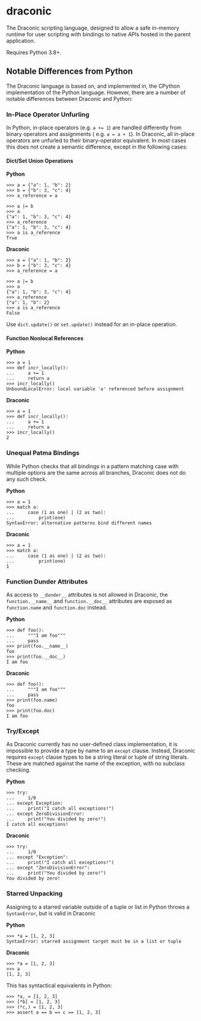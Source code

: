 # draconic

The Draconic scripting language, designed to allow a safe in-memory runtime for user scripting with bindings to
native APIs hosted in the parent application.

Requires Python 3.8+.

## Notable Differences from Python

The Draconic language is based on, and implemented in, the CPython implementation of the Python language. However, there
are a number of notable differences between Draconic and Python:

### In-Place Operator Unfurling

In Python, in-place operators (e.g. `a += 1`) are handled differently from binary operators and assignments (
e.g. `a = a + 1`). In Draconic, all in-place operators are unfurled to their binary-operator equivalent. In most cases
this does not create a semantic difference, except in the following cases:

#### Dict/Set Union Operations

**Python**

```pycon
>>> a = {"a": 1, "b": 2}
>>> b = {"b": 3, "c": 4}
>>> a_reference = a

>>> a |= b
>>> a
{"a": 1, "b": 3, "c": 4}
>>> a_reference
{"a": 1, "b": 3, "c": 4}
>>> a is a_reference
True
```

**Draconic**

```pycon
>>> a = {"a": 1, "b": 2}
>>> b = {"b": 3, "c": 4}
>>> a_reference = a

>>> a |= b
>>> a
{"a": 1, "b": 3, "c": 4}
>>> a_reference
{"a": 1, "b": 2}
>>> a is a_reference
False
```

Use `dict.update()` or `set.update()` instead for an in-place operation.

#### Function Nonlocal References

**Python**

```pycon
>>> a = 1
>>> def incr_locally():
...     a += 1
...     return a
>>> incr_locally()
UnboundLocalError: local variable 'a' referenced before assignment
```

**Draconic**

```pycon
>>> a = 1
>>> def incr_locally():
...     a += 1
...     return a
>>> incr_locally()
2
```

### Unequal Patma Bindings

While Python checks that all bindings in a pattern matching case with multiple options are the same across all branches,
Draconic does not do any such check.

**Python**

```pycon
>>> a = 1
>>> match a:
...     case (1 as one) | (2 as two):
...         print(one)
SyntaxError: alternative patterns bind different names
```

**Draconic**

```pycon
>>> a = 1
>>> match a:
...     case (1 as one) | (2 as two):
...         print(one)
1
```

### Function Dunder Attributes

As access to `__dunder__` attributes is not allowed in Draconic, the `function.__name__` and `function.__doc__` 
attributes are exposed as `function.name` and `function.doc` instead.

**Python**

```pycon
>>> def foo():
...     """I am foo"""
...     pass
>>> print(foo.__name__)
foo
>>> print(foo.__doc__)
I am foo
```

**Draconic**

```pycon
>>> def foo():
...     """I am foo"""
...     pass
>>> print(foo.name)
foo
>>> print(foo.doc)
I am foo
```

### Try/Except

As Draconic currently has no user-defined class implementation, it is impossible to provide a type by name to an 
`except` clause. Instead, Draconic requires `except` clause types to be a string literal or tuple of string literals.
These are matched against the name of the exception, with no subclass checking.

**Python**

```pycon
>>> try:
...     1/0
... except Exception:
...     print("I catch all exceptions!")
... except ZeroDivisionError:
...     print("You divided by zero!")
I catch all exceptions!
```

**Draconic**

```pycon
>>> try:
...     1/0
... except "Exception":
...     print("I catch all exceptions!")
... except "ZeroDivisionError":
...     print("You divided by zero!")
You divided by zero!
```

### Starred Unpacking

Assigning to a starred variable outside of a tuple or list in Python throws a `SyntaxError`, but is valid in Draconic

**Python**

```pycon
>>> *a = [1, 2, 3]
SyntaxError: starred assignment target must be in a list or tuple
```

**Draconic**

```pycon
>>> *a = [1, 2, 3]
>>> a
[1, 2, 3]
```

This has syntactical equivalents in Python:

```pycon
>>> *a, = [1, 2, 3]
>>> [*b] = [1, 2, 3]
>>> (*c,) = [1, 2, 3]
>>> assert a == b == c == [1, 2, 3]
```
